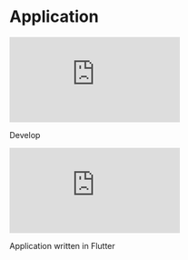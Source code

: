 # Application
[![Build Status](https://dev.azure.com/SW814F20/SW814F20/_apis/build/status/SW814F20.Application?branchName=master)](https://dev.azure.com/SW814F20/SW814F20/_build/latest?definitionId=1&branchName=master)


Develop

[![Build Status](https://dev.azure.com/SW814F20/SW814F20/_apis/build/status/SW814F20.Application?branchName=develop)](https://dev.azure.com/SW814F20/SW814F20/_build/latest?definitionId=1&branchName=develop)

Application written in Flutter
